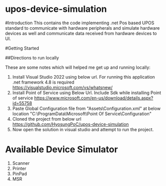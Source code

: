 # upos-device-simulation

#Introduction
This contains the code implementing .net Pos  based UPOS standard to communicate with hardware peripherals and simulate hardware devices as well and communicate data received from hardware devices to UI.
 
#Getting Started

##Directions to run locally

These are some notes which will helped me get up and running locally:
1. Install Visual Studio 2022 using below url. For running this application .net framework 4.8 is required
   https://visualstudio.microsoft.com/vs/whatsnew/
2. Install Point of Service using Below Url. Include Sdk while installing Point of service
	https://www.microsoft.com/en-us/download/details.aspx?id=55758
3. Paste Global Configuration file from "Assets\Configuration.xml" at below location
	"C:\ProgramData\Microsoft\Point Of Service\Configuration"
4. Cloned  the project from below url
	https://github.com/HyosungPoC/upos-device-simulation
5.  Now open the solution in visual studio and attempt to run the project.

# Available Device Simulator
1. Scanner
2. Printer
3. PinPad
4. MSR

